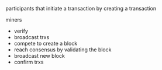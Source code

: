participants that initiate a transaction by creating a transaction

miners 
- verify
- broadcast trxs
- compete to create a block
- reach consensus by validating the block
- broadcast new block
- confirm trxs
